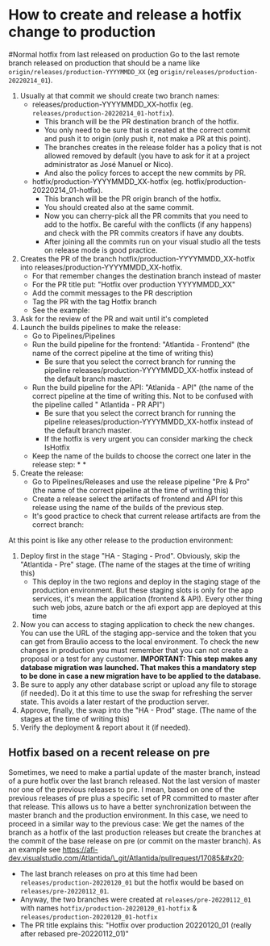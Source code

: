 # How to create and release a hotfix change to production

\#Normal hotfix from last released on production Go to the last remote branch released on production that should be a name like `origin/releases/production-YYYYMMDD_XX` (eg `origin/releases/production-20220214_01`).

1. Usually at that commit we should create two branch names:
   * releases/production-YYYYMMDD\_XX-hotfix (eg. `releases/production-20220214_01-hotfix`).
     * This branch will be the PR destination branch of the hotfix.
     * You only need to be sure that is created at the correct commit and push it to origin (only push it, not make a PR at this point).
     * The branches creates in the release folder has a policy that is not allowed removed by default (you have to ask for it at a project administrator as José Manuel or Nico).
     * And also the policy forces to accept the new commits by PR.
   * hotfix/production-YYYYMMDD\_XX-hotfix (eg. hotfix/production-20220214\_01-hotfix).
     * This branch will be the PR origin branch of the hotfix.
     * You should created also at the same commit.
     * Now you can cherry-pick all the PR commits that you need to add to the hotfix. Be careful with the conflicts (if any happens) and check with the PR commits creators if have any doubts.
     * After joining all the commits run on your visual studio all the tests on release mode is good practice.
2. Creates the PR of the branch hotfix/production-YYYYMMDD\_XX-hotfix into releases/production-YYYYMMDD\_XX-hotfix.
   * For that remember changes the destination branch instead of master
   * For the PR title put: "Hotfix over production YYYYMMDD\_XX"
   * Add the commit messages to the PR description
   * Tag the PR with the tag Hotfix branch
   * See the example:&#x20;
3. Ask for the review of the PR and wait until it's completed
4. Launch the builds pipelines to make the release:
   * Go to Pipelines/Pipelines
   * Run the build pipeline for the frontend: "Atlantida - Frontend" (the name of the correct pipeline at the time of writing this)
     * Be sure that you select the correct branch for running the pipeline releases/production-YYYYMMDD\_XX-hotfix instead of the default branch master.&#x20;
   * Run the build pipeline for the API: "Atlanida - API" (the name of the correct pipeline at the time of writing this. Not to be confused with the pipeline called " Atlantida - PR API")
     * Be sure that you select the correct branch for running the pipeline releases/production-YYYYMMDD\_XX-hotfix instead of the default branch master.&#x20;
     * If the hotfix is very urgent you can consider marking the check IsHotfix
   * Keep the name of the builds to choose the correct one later in the release step:
     *
     *
5. Create the release:
   * Go to Pipelines/Releases and use the release pipeline "Pre & Pro" (the name of the correct pipeline at the time of writing this)
   * Create a release select the artifacts of frontend and API for this release using the name of the builds of the previous step.&#x20;
   * It's good practice to check that current release artifacts are from the correct branch:

At this point is like any other release to the production environment:

1. Deploy first in the stage "HA - Staging - Prod". Obviously, skip the "Atlantida - Pre" stage. (The name of the stages at the time of writing this)
   * This deploy in the two regions and deploy in the staging stage of the production environment. But these staging slots is only for the app services, it's mean the application (frontend & API). Every other thing such web jobs, azure batch or the afi export app are deployed at this time
2. Now you can access to staging application to check the new changes. You can use the URL of the staging app-service and the token that you can get from Braulio access to the local environment. To check the new changes in production you must remember that you can not create a proposal or a test for any customer. **IMPORTANT: This step makes any database migration was launched. That makes this a mandatory step to be done in case a new migration have to be applied to the database.**
3. Be sure to apply any other database script or upload any file to storage (if needed). Do it at this time to use the swap for refreshing the server state. This avoids a later restart of the production server.
4. Approve, finally, the swap into the "HA - Prod" stage. (The name of the stages at the time of writing this)
5. Verify the deployment & report about it (if needed).&#x20;

## Hotfix based on a recent release on pre

Sometimes, we need to make a partial update of the master branch, instead of a pure hotfix over the last branch released. Not the last version of master nor one of the previous releases to pre. I mean, based on one of the previous releases of pre plus a specific set of PR committed to master after that release. This allows us to have a better synchronization between the master branch and the production environment. In this case, we need to proceed in a similar way to the previous case: We get the names of the branch as a hotfix of the last production releases but create the branches at the commit of the base release on pre (or commit on the master branch). As an example see https://afi-dev.visualstudio.com/Atlantida/\_git/Atlantida/pullrequest/17085&#x20;

* The last branch releases on pro at this time had been `releases/production-20220120_01` but the hotfix would be based on `releases/pre-20220112_01`.
* Anyway, the two branches were created at `releases/pre-20220112_01` with names `hotfix/production-20220120_01-hotfix` & `releases/production-20220120_01-hotfix`
* The PR title explains this: "Hotfix over production 20220120\_01 (really after rebased pre-20220112\_01)"&#x20;
